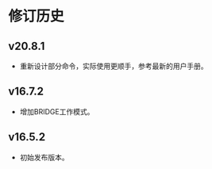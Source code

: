 # 修订历史

## v20.8.1

- 重新设计部分命令，实际使用更顺手，参考最新的用户手册。

## v16.7.2

- 增加BRIDGE工作模式。

## v16.5.2

- 初始发布版本。
